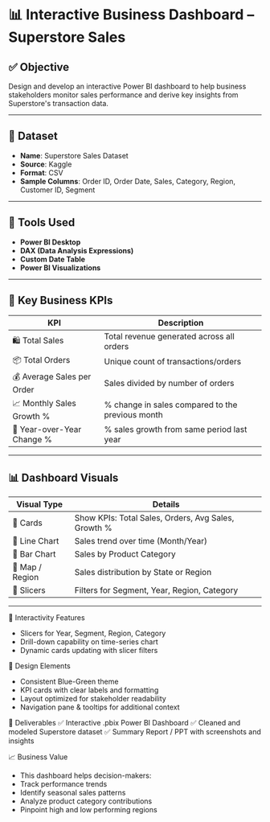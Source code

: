 # 📊 Interactive Business Dashboard – Superstore Sales

## ✅ Objective
Design and develop an interactive Power BI dashboard to help business stakeholders monitor sales performance and derive key insights from Superstore's transaction data.

---

## 📁 Dataset
- **Name**: Superstore Sales Dataset
- **Source**: Kaggle
- **Format**: CSV
- **Sample Columns**: Order ID, Order Date, Sales, Category, Region, Customer ID, Segment

---

## 🧰 Tools Used
- **Power BI Desktop**
- **DAX (Data Analysis Expressions)**
- **Custom Date Table**
- **Power BI Visualizations**

---

## 🎯 Key Business KPIs
| KPI                         | Description                                      |
|-----------------------------|--------------------------------------------------|
| 🛍️ Total Sales              | Total revenue generated across all orders        |
| 📦 Total Orders             | Unique count of transactions/orders              |
| 💰 Average Sales per Order | Sales divided by number of orders                |
| 📈 Monthly Sales Growth %   | % change in sales compared to the previous month |
| 🔁 Year-over-Year Change % | % sales growth from same period last year       |

---

## 📊 Dashboard Visuals

| Visual Type         | Details                                                   |
|---------------------|-----------------------------------------------------------|
| 🔹 Cards            | Show KPIs: Total Sales, Orders, Avg Sales, Growth %       |
| 🔹 Line Chart       | Sales trend over time (Month/Year)                        |
| 🔹 Bar Chart        | Sales by Product Category                                 |
| 🔹 Map / Region     | Sales distribution by State or Region                     |
| 🔹 Slicers          | Filters for Segment, Year, Region, Category               |

---

🧩 Interactivity Features
- Slicers for Year, Segment, Region, Category
- Drill-down capability on time-series chart
- Dynamic cards updating with slicer filters

🎨 Design Elements
- Consistent Blue-Green theme
- KPI cards with clear labels and formatting
- Layout optimized for stakeholder readability
- Navigation pane & tooltips for additional context

📌 Deliverables
✅ Interactive .pbix Power BI Dashboard
✅ Cleaned and modeled Superstore dataset
✅ Summary Report / PPT with screenshots and insights

📈 Business Value
- This dashboard helps decision-makers:
- Track performance trends
- Identify seasonal sales patterns
- Analyze product category contributions
- Pinpoint high and low performing regions
